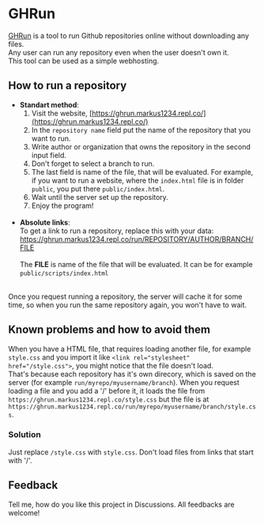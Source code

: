 # GHRun
[GHRun](https://ghrun.markus1234.repl.co/) is a tool to run Github repositories online without downloading any files. <br>
Any user can run any repository even when the user doesn't own it. <br>
This tool can be used as a simple webhosting. 

## How to run a repository
 - **Standart method**: 
    1. Visit the website, [https://ghrun.markus1234.repl.co/](https://ghrun.markus1234.repl.co/)
    2. In the `repository name` field put the name of the repository that you want to run. 
    3. Write author or organization that owns the repository in the second input field. 
    4. Don't forget to select a branch to run. 
    5. The last field is name of the file, that will be evaluated. For example, if you want to run a website, where the `index.html` file is in folder `public`, you put there `public/index.html`. 
    6. Wait until the server set up the repository. 
    7. Enjoy the program! 
    <br>
 - **Absolute links**: <br>
    To get a link to run a repository, replace this with your data: <br>
    https://ghrun.markus1234.repl.co/run/REPOSITORY/AUTHOR/BRANCH/FILE<br>
    <br>
    The **FILE** is name of the file that will be evaluated. It can be for example `public/scripts/index.html`<br>
<br>
Once you request running a repository, the server will cache it for some time, so when you run the same repository again, you won't have to wait. 

## Known problems and how to avoid them
When you have a HTML file, that requires loading another file, for example `style.css` and you import it like `<link rel="stylesheet" href="/style.css">`, you might notice that the file doesn't load. <br>
That's because each repository has it's own direcory, which is saved on the server (for example `run/myrepo/myusername/branch`). When you request loading a file and you add a '/' before it, it loads the file from `https://ghrun.markus1234.repl.co/style.css` but the file is at `https://ghrun.markus1234.repl.co/run/myrepo/myusername/branch/style.css`. <br>
### Solution
Just replace `/style.css` with `style.css`. Don't load files from links that start with '/'. 

## Feedback
Tell me, how do you like this project in Discussions. 
All feedbacks are welcome! 
